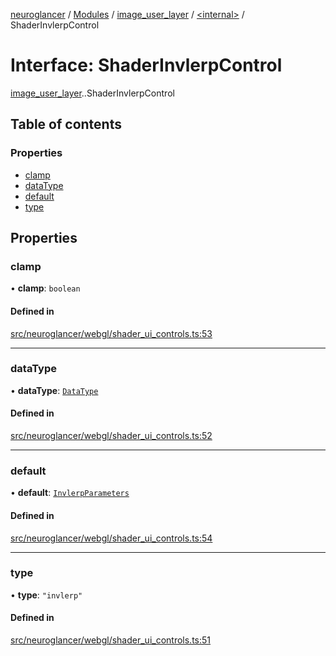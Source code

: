[neuroglancer](../README.md) / [Modules](../modules.md) / [image\_user\_layer](../modules/image_user_layer.md) / [<internal\>](../modules/image_user_layer._internal_.md) / ShaderInvlerpControl

# Interface: ShaderInvlerpControl

[image_user_layer](../modules/image_user_layer.md).[<internal>](../modules/image_user_layer._internal_.md).ShaderInvlerpControl

## Table of contents

### Properties

- [clamp](image_user_layer._internal_.ShaderInvlerpControl.md#clamp)
- [dataType](image_user_layer._internal_.ShaderInvlerpControl.md#datatype)
- [default](image_user_layer._internal_.ShaderInvlerpControl.md#default)
- [type](image_user_layer._internal_.ShaderInvlerpControl.md#type)

## Properties

### clamp

• **clamp**: `boolean`

#### Defined in

[src/neuroglancer/webgl/shader_ui_controls.ts:53](https://github.com/ActiveBrainAtlas2/neuroglancer/blob/540617bc/src/neuroglancer/webgl/shader_ui_controls.ts#L53)

___

### dataType

• **dataType**: [`DataType`](../enums/image_user_layer._internal_.DataType.md)

#### Defined in

[src/neuroglancer/webgl/shader_ui_controls.ts:52](https://github.com/ActiveBrainAtlas2/neuroglancer/blob/540617bc/src/neuroglancer/webgl/shader_ui_controls.ts#L52)

___

### default

• **default**: [`InvlerpParameters`](image_user_layer._internal_.InvlerpParameters.md)

#### Defined in

[src/neuroglancer/webgl/shader_ui_controls.ts:54](https://github.com/ActiveBrainAtlas2/neuroglancer/blob/540617bc/src/neuroglancer/webgl/shader_ui_controls.ts#L54)

___

### type

• **type**: ``"invlerp"``

#### Defined in

[src/neuroglancer/webgl/shader_ui_controls.ts:51](https://github.com/ActiveBrainAtlas2/neuroglancer/blob/540617bc/src/neuroglancer/webgl/shader_ui_controls.ts#L51)
